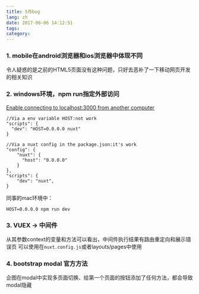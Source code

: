 ```yaml
---
title: 5月bug
lang: zh
date: 2017-06-06 14:12:51
tags:
category:
---
```


### 1. mobile在android浏览器和ios浏览器中体现不同
令人疑惑的是之前的HTML5页面没有这种问题，只好去恶补了一下移动网页开发的相关知识

### 2. windows环境，npm run指定外部访问
[Enable connecting to localhost:3000 from another computer](https://github.com/nuxt/nuxt.js/pull/90)

```
//Via a env variable HOST:not work
"scripts": {
  "dev": "HOST=0.0.0.0 nuxt"
}

//Via a nuxt config in the package.json:it's work
"config": {
    "nuxt": {
      "host": "0.0.0.0"
    }
},
"scripts": {
    "dev": "nuxt",
}
```

同事的mac环境中：
```
HOST=0.0.0.0 npm run dev
```

### 3. VUEX -> 中间件
从其参数context的变量和方法可以看出，中间件执行结果有路由重定向和展示错误页
可以使用在`nuxt.config.js`或者layouts/pages中使用

### 4. bootstrap modal 官方方法
企图在modal中实现多页面切换、给第一个页面的按钮添加了任何方法，都会导致modal隐藏

